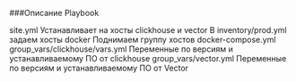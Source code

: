 ###Описание Playbook

site.yml Устанавливает на хосты clickhouse и vector
В inventory/prod.yml задаем хосты docker
Поднимаем группу хостов docker-compose.yml
group_vars/clickhouse/vars.yml Переменные по версиям и устанавливаемому ПО от clickhouse
group_vars/vector.yml Переменные по версиям и устанавливаемому ПО от Vector